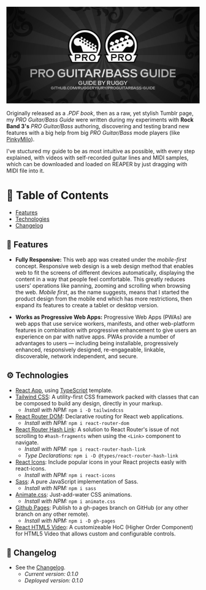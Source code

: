 <p align="center">
  <img src="https://github.com/ruggeryiury/proguitarbass-guide/blob/master/src/assets/vectors/banner.webp?raw=true" alt="React App version of my famous PRO Guitar/Bass guide for Rock Band 3 Customs."/>
</p>

Originally released as a *.PDF book*, then as a raw, yet stylish Tumblr page, my *PRO Guitar/Bass Guide* were written during my experiments with **Rock Band 3's** *PRO Guitar/Bass* authoring, discovering and testing brand new features with a big help from big *PRO Guitar/Bass* mode players (like [PinkyMilo]()).

I've stuctured my guide to be as most intuitive as possible, with every step explained, with videos with self-recorded guitar lines and MIDI samples, which can be downloaded and loaded on REAPER by just dragging with MIDI file into it.

# 💠  Table of Contents
- [Features](#-features)
- [Technologies](#%EF%B8%8F-technologies)
- [Changelog](#-changelog)

## 🚀 Features
- **Fully Responsive:** This web app was created under the *mobile-first*  concept. Responsive web design is a web design method that enables web to fit the screens of different devices automatically, displaying the content in a way that people feel comfortable. This greatly reduces users’ operations like panning, zooming and scrolling when browsing the web. *Mobile first*, as the name suggests, means that I started the product design from the mobile end which has more restrictions, then expand its features to create a tablet or desktop version.

- **Works as Progressive Web Apps:** Progressive Web Apps (PWAs) are web apps that use service workers, manifests, and other web-platform features in combination with progressive enhancement to give users an experience on par with native apps. PWAs provide a number of advantages to users — including being installable, progressively enhanced, responsively designed, re-engageable, linkable, discoverable, network independent, and secure.

## ⚙️ Technologies
- [React App](https://create-react-app.dev/), using [TypeScript](https://www.typescriptlang.org/) template.
- [Tailwind CSS](https://tailwindcss.com/): A utility-first CSS framework packed with classes that can be composed to build any design, directly in your markup.
    - *Install with NPM:*  `npm i -D tailwindcss`
- [React Router DOM](https://www.npmjs.com/package/react-router-dom): Declarative routing for React web applications.
    - *Install with NPM:*  `npm i react-router-dom`
- [React Router Hash Link](https://www.npmjs.com/package/react-router-hash-link): A solution to React Router's issue of not scrolling to `#hash-fragments` when using the `<Link>` component to navigate.
    - *Install with NPM:*  `npm i react-router-hash-link`
    - *Type Declarations:* `npm i -D @types/react-router-hash-link`
- [React Icons](https://www.npmjs.com/package/react-icons): Include popular icons in your React projects easly with react-icons.
    - *Install with NPM:*  `npm i react-icons`
- [Sass](https://www.npmjs.com/package/sass): A pure JavaScript implementation of Sass.
    - *Install with NPM:*  `npm i sass`
- [Animate.css](): Just-add-water CSS animations.
    - *Install with NPM:*  `npm i animate.css`
- [Github Pages](https://www.npmjs.com/package/gh-pages): Publish to a gh-pages branch on GitHub (or any other branch on any other remote).
    - *Install with NPM:*  `npm i -D gh-pages`
- [React HTML5 Video](https://www.npmjs.com/package/react-html5video): A customizeable HoC (Higher Order Component) for HTML5 Video that allows custom and configurable controls.

## 🔄 Changelog
- See the [Changelog](https://github.com/ruggeryiury/proguitarbass-guide/blob/master/CHANGELOG.md).
	- *Current version: 0.1.0*
	- *Deployed version: 0.1.0*
